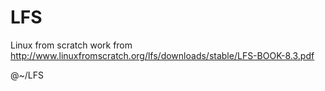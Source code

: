 # LFS
Linux from scratch work from http://www.linuxfromscratch.org/lfs/downloads/stable/LFS-BOOK-8.3.pdf

@~/LFS
